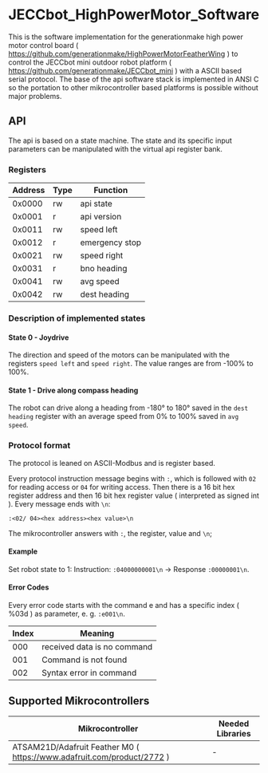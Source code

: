 # JECCbot_HighPowerMotor_Software
This is the software implementation for the generationmake high power motor control board ( https://github.com/generationmake/HighPowerMotorFeatherWing ) to control the JECCbot mini  outdoor robot platform ( https://github.com/generationmake/JECCbot_mini ) with a ASCII based serial protocol. The base of the api software stack is implemented in ANSI C so the portation to other mikrocontroller based platforms is possible without major problems.

## API

The api is based on a state machine. The state and its specific input parameters can be manipulated with the virtual api register bank.

### Registers

| Address | Type | Function       |
| ------- | ---- | -------------- |
| 0x0000  | rw   | api state      |
| 0x0001  | r    | api version    |
| 0x0011  | rw   | speed left     |
| 0x0012  | r    | emergency stop |
| 0x0021  | rw   | speed right    |
| 0x0031  | r    | bno heading    |
| 0x0041  | rw   | avg speed      |
| 0x0042  | rw   | dest heading   |

### Description of implemented states

#### State 0 - Joydrive

The direction and speed of the motors can be manipulated with the registers ```speed left``` and ```speed right```. The value ranges are from -100% to 100%.

#### State 1 - Drive along compass heading

The robot can drive along a heading from -180° to 180° saved in the ```dest heading``` register with an average speed from 0% to 100% saved in ```avg speed```.

### Protocol format

The protocol is leaned on ASCII-Modbus and is register based. 

Every protocol instruction message begins with ```:```, which is followed with ```02``` for reading access or ```04``` for writing access. Then there is a 16 bit hex register address and then 16 bit hex register value ( interpreted as signed int ). Every message ends with ```\n```: 

```:<02/ 04><hex address><hex value>\n```

The mikrocontroller answers with ```:```, the register, value and ```\n```;

#### Example

Set robot state to 1:
Instruction: ```:04000000001\n``` -> Response ```:00000001\n```.


#### Error Codes

Every error code starts with the command e and has a specific index ( %03d ) as parameter, e. g. ```:e001\n```.

| Index | Meaning |
| ----- | ------- |
| 000 | received data is no command |
| 001 | Command is not found |
| 002 | Syntax error in command |


## Supported Mikrocontrollers

| Mikrocontroller | Needed Libraries |
| --------------- | ---------------- |
| ATSAM21D/Adafruit Feather M0 ( https://www.adafruit.com/product/2772 ) | - |
